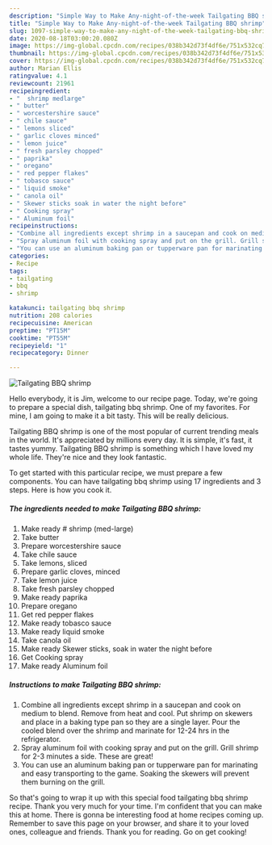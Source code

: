 ```yaml
---
description: "Simple Way to Make Any-night-of-the-week Tailgating BBQ shrimp"
title: "Simple Way to Make Any-night-of-the-week Tailgating BBQ shrimp"
slug: 1097-simple-way-to-make-any-night-of-the-week-tailgating-bbq-shrimp
date: 2020-08-18T03:00:20.080Z
image: https://img-global.cpcdn.com/recipes/038b342d73f4df6e/751x532cq70/tailgating-bbq-shrimp-recipe-main-photo.jpg
thumbnail: https://img-global.cpcdn.com/recipes/038b342d73f4df6e/751x532cq70/tailgating-bbq-shrimp-recipe-main-photo.jpg
cover: https://img-global.cpcdn.com/recipes/038b342d73f4df6e/751x532cq70/tailgating-bbq-shrimp-recipe-main-photo.jpg
author: Marian Ellis
ratingvalue: 4.1
reviewcount: 21961
recipeingredient:
- "  shrimp medlarge"
- " butter"
- " worcestershire sauce"
- " chile sauce"
- " lemons sliced"
- " garlic cloves minced"
- " lemon juice"
- " fresh parsley chopped"
- " paprika"
- " oregano"
- " red pepper flakes"
- " tobasco sauce"
- " liquid smoke"
- " canola oil"
- " Skewer sticks soak in water the night before"
- " Cooking spray"
- " Aluminum foil"
recipeinstructions:
- "Combine all ingredients except shrimp in a saucepan and cook on medium to blend. Remove from heat and cool. Put shrimp on skewers and place in a baking type pan so they are a single layer. Pour the cooled blend over the shrimp and marinate for 12-24 hrs in the refrigerator."
- "Spray aluminum foil with cooking spray and put on the grill. Grill shrimp for 2-3 minutes a side. These are great!"
- "You can use an aluminum baking pan or tupperware pan for marinating and easy transporting to the game. Soaking the skewers will prevent them burning on the grill."
categories:
- Recipe
tags:
- tailgating
- bbq
- shrimp

katakunci: tailgating bbq shrimp 
nutrition: 208 calories
recipecuisine: American
preptime: "PT15M"
cooktime: "PT55M"
recipeyield: "1"
recipecategory: Dinner

---
```



![Tailgating BBQ shrimp](https://img-global.cpcdn.com/recipes/038b342d73f4df6e/751x532cq70/tailgating-bbq-shrimp-recipe-main-photo.jpg)

Hello everybody, it is Jim, welcome to our recipe page. Today, we're going to prepare a special dish, tailgating bbq shrimp. One of my favorites. For mine, I am going to make it a bit tasty. This will be really delicious.

Tailgating BBQ shrimp is one of the most popular of current trending meals in the world. It's appreciated by millions every day. It is simple, it's fast, it tastes yummy. Tailgating BBQ shrimp is something which I have loved my whole life. They're nice and they look fantastic.




To get started with this particular recipe, we must prepare a few components. You can have tailgating bbq shrimp using 17 ingredients and 3 steps. Here is how you cook it.

<!--inarticleads1-->

##### The ingredients needed to make Tailgating BBQ shrimp:

1. Make ready  # shrimp (med-large)
1. Take  butter
1. Prepare  worcestershire sauce
1. Take  chile sauce
1. Take  lemons, sliced
1. Prepare  garlic cloves, minced
1. Take  lemon juice
1. Take  fresh parsley chopped
1. Make ready  paprika
1. Prepare  oregano
1. Get  red pepper flakes
1. Make ready  tobasco sauce
1. Make ready  liquid smoke
1. Take  canola oil
1. Make ready  Skewer sticks, soak in water the night before
1. Get  Cooking spray
1. Make ready  Aluminum foil




<!--inarticleads2-->

##### Instructions to make Tailgating BBQ shrimp:

1. Combine all ingredients except shrimp in a saucepan and cook on medium to blend. Remove from heat and cool. Put shrimp on skewers and place in a baking type pan so they are a single layer. Pour the cooled blend over the shrimp and marinate for 12-24 hrs in the refrigerator.
1. Spray aluminum foil with cooking spray and put on the grill. Grill shrimp for 2-3 minutes a side. These are great!
1. You can use an aluminum baking pan or tupperware pan for marinating and easy transporting to the game. Soaking the skewers will prevent them burning on the grill.




So that's going to wrap it up with this special food tailgating bbq shrimp recipe. Thank you very much for your time. I'm confident that you can make this at home. There is gonna be interesting food at home recipes coming up. Remember to save this page on your browser, and share it to your loved ones, colleague and friends. Thank you for reading. Go on get cooking!
